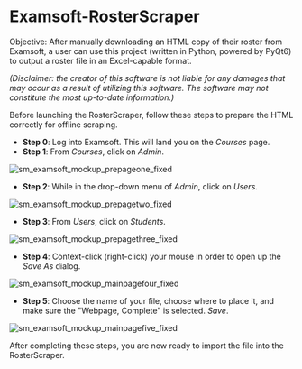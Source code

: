 # Examsoft-RosterScraper
Objective: After manually downloading an HTML copy of their roster from Examsoft, a user can use this project (written in Python, powered by PyQt6) to output a roster file in an Excel-capable format.

_(Disclaimer: the creator of this software is not liable for any damages that may occur as a result of utilizing this software. The software may not constitute the most up-to-date information.)_

Before launching the RosterScraper, follow these steps to prepare the HTML correctly for offline scraping.
- **Step 0**: Log into Examsoft. This will land you on the _Courses_ page.
- **Step 1**: From _Courses_, click on _Admin_.

![sm_examsoft_mockup_prepageone_fixed](https://github.com/JJC-Nursing/Examsoft-RosterScraper/assets/103227374/037296aa-f81b-466c-8d88-93d1c43972cf)

- **Step 2**: While in the drop-down menu of _Admin_, click on _Users_.

![sm_examsoft_mockup_prepagetwo_fixed](https://github.com/JJC-Nursing/Examsoft-RosterScraper/assets/103227374/8f3c3bd8-a58f-4865-a712-28b31917ef39)

- **Step 3**: From _Users_, click on _Students_.

![sm_examsoft_mockup_prepagethree_fixed](https://github.com/JJC-Nursing/Examsoft-RosterScraper/assets/103227374/82e3df28-f3b8-41ec-a5c3-81787a5faae6)


- **Step 4**: Context-click (right-click) your mouse in order to open up the _Save As_ dialog.

![sm_examsoft_mockup_mainpagefour_fixed](https://github.com/JJC-Nursing/Examsoft-RosterScraper/assets/103227374/fbb5e16d-8248-4be7-8937-1add8b0374fa)


- **Step 5**: Choose the name of your file, choose where to place it, and make sure the "Webpage, Complete" is selected. _Save_.

![sm_examsoft_mockup_mainpagefive_fixed](https://github.com/JJC-Nursing/Examsoft-RosterScraper/assets/103227374/f4013899-b9a5-4316-a643-ec86988d8bfa)

After completing these steps, you are now ready to import the file into the RosterScraper.
